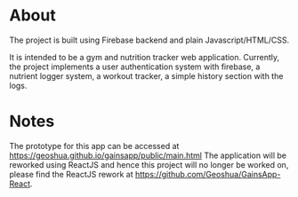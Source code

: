 # About
The project is built using Firebase backend and plain Javascript/HTML/CSS.

It is intended to be a gym and nutrition tracker web application.
Currently, the project implements a user authentication system with firebase, a nutrient logger system, a workout tracker, a simple history section with the logs.
# Notes
The prototype for this app can be accessed at https://geoshua.github.io/gainsapp/public/main.html
The application will be reworked using ReactJS and hence this project will no longer be worked on, please find the ReactJS rework at https://github.com/Geoshua/GainsApp-React.
